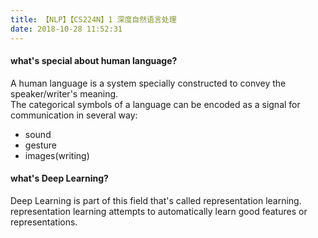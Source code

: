 ```yaml
---
title: 【NLP】【CS224N】1 深度自然语言处理
date: 2018-10-28 11:52:31
---
```


#### what's special about human language?
A human language is a system specially constructed to convey the speaker/writer's meaning.<br/>
The categorical symbols of a language can be encoded as a  signal for communication in several way:
* sound
* gesture
* images(writing)

#### what's Deep Learning?
Deep Learning is part of this field that's called representation learning.<br/>
representation learning attempts to automatically learn good features or representations.<br/>
